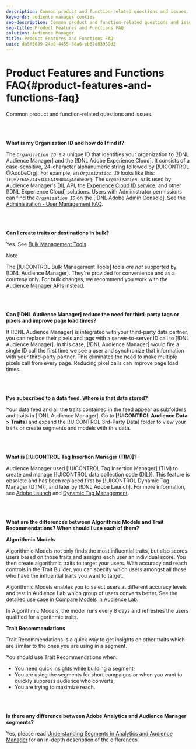 ```yaml
---
description: Common product and function-related questions and issues.
keywords: audience manager cookies
seo-description: Common product and function-related questions and issues.
seo-title: Product Features and Functions FAQ
solution: Audience Manager
title: Product Features and Functions FAQ
uuid: da5f5089-24a8-4455-88a6-eb62d83939d2
---
```


# Product Features and Functions FAQ{#product-features-and-functions-faq}

Common product and function-related questions and issues.

<br>&nbsp;

<!-- 

faq_features_functions.xml

 -->

**What is my Organization ID and how do I find it?**

The *`Organization ID`* is a unique ID that identifies your organization to [!DNL Audience Manager] and the [!DNL Adobe Experience Cloud]. It consists of a case-sensitive, 24-character alphanumeric string followed by [!UICONTROL @AdobeOrg]. For example, an *`Organization ID`* looks like this: `1FD6776A524453CC0A490D44@AdobeOrg`. The *`Organization ID`* is used by Audience Manager's [DIL](../dil/dil-overview.md) API, the [Experience Cloud ID service](https://marketing.adobe.com/resources/help/en_US/mcvid/), and other [!DNL Experience Cloud] solutions. Users with Administrator permissions can find the *`Organization ID`* on the [!DNL Adobe Admin Console]. See the [Administration - User Management FAQ](https://marketing.adobe.com/resources/help/en_US/mcloud/admin_getting_started.html).

<br>&nbsp;

**Can I create traits or destinations in bulk?**

Yes. See [Bulk Management Tools](../reference/bulk-management-tools/bulk-management-intro.md).

>[!NOTE]
>
>The [!UICONTROL Bulk Management Tools] tools *are not* supported by [!DNL Audience Manager]. They're provided for convenience and as a courtesy only. For bulk changes, we recommend you work with the [Audience Manager APIs](../api/api.md#concept_8C41AAD825A24A01806E64C32F71472A) instead.

<br>&nbsp;

**Can [!DNL Audience Manager] reduce the need for third-party tags or pixels and improve page load times?**

If [!DNL Audience Manager] is integrated with your third-party data partner, you can replace their pixels and tags with a server-to-server ID call to [!DNL Audience Manager]. In this case, [!DNL Audience Manager] would fire a single ID call the first time we see a user and synchronize that information with your third-party partner. This eliminates the need to make multiple pixels call from every page. Reducing pixel calls can improve page load times.

<br>&nbsp;

**I've subscribed to a data feed. Where is that data stored?**

Your data feed and all the traits contained in the feed appear as subfolders and traits in [!DNL Audience Manager]. Go to **[!UICONTROL Audience Data > Traits]** and expand the [!UICONTROL 3rd-Party Data] folder to view your traits or create segments and models with this data.

<br>&nbsp;

**What is [!UICONTROL Tag Insertion Manager (TIM)]?**

Audience Manager used [!UICONTROL Tag Insertion Manager] (TIM) to create and manage [!UICONTROL data collection code (DIL)]. This feature is obsolete and has been replaced first by [!UICONTROL Dynamic Tag Manager (DTM)], and later by [!DNL Adobe Launch]. For more information, see [Adobe Launch](https://docs.adobelaunch.com/) and [Dynamic Tag Management](https://marketing.adobe.com/resources/help/en_US/dtm/).

<br>&nbsp;

**What are the differences between Algorithmic Models and Trait Recommendations? When should I use each of them?**

**Algorithmic Models**

Algorithmic Models not only finds the most influential traits, but also scores users based on those traits and assigns each user an individual score. You then create algorithmic traits to target your users. With accuracy and reach controls in the Trait Builder, you can specify which users amongst all those who have the influential traits you want to target.

Algorithmic Models enables you to select users at different accuracy levels and test in Audience Lab which group of users converts better. See the detailed use case in [Compare Models in Audience Lab](../features/audience-lab/audience-lab-use-cases.md#compare-models).

In Algorithmic Models, the model runs every 8 days and refreshes the users qualified for algorithmic traits.

**Trait Recommendations**

Trait Recommendations is a quick way to get insights on other traits which are similar to the ones you are using in a segment.

You should use Trait Recommendations when:

* You need quick insights while building a segment;
* You are using the segments for short campaigns or when you want to quickly suppress audience who converts;
* You are trying to maximize reach.

<br>&nbsp;

**Is there any difference between Adobe Analytics and Audience Manager segments?**

Yes, please read [Understanding Segments in Analytics and Audience Manager](https://marketing.adobe.com/resources/help/en_US/analytics/audiences/aam-analytics-segments.html) for an in-depth description of the differences. 
